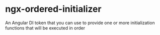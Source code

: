# ngx-ordered-initializer
An Angular DI token that you can use to provide one or more initialization functions that will be executed in order
